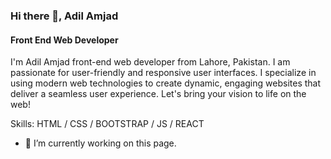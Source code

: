 ### Hi there 👋, Adil Amjad
#### Front End Web Developer
I'm Adil Amjad front-end web developer from Lahore, Pakistan. I am passionate for user-friendly and responsive user interfaces. I specialize in using modern web technologies to create dynamic, engaging websites that deliver a seamless user experience. Let's bring your vision to life on the web!

Skills: HTML / CSS / BOOTSTRAP / JS / REACT

- 🔭 I’m currently working on this page. 
